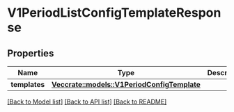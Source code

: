 # V1PeriodListConfigTemplateResponse

## Properties

Name | Type | Description | Notes
------------ | ------------- | ------------- | -------------
**templates** | [**Vec<crate::models::V1PeriodConfigTemplate>**](v1.ConfigTemplate.md) |  | 

[[Back to Model list]](../README.md#documentation-for-models) [[Back to API list]](../README.md#documentation-for-api-endpoints) [[Back to README]](../README.md)



